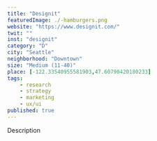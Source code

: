 ```yaml
---
title: "Designit"
featuredImage: ./-hamburgers.png
website: "https://www.designit.com/"
twit: ""
inst: "designit"
category: "D"
city: "Seattle"
neighborhood: "Downtown"
size: "Medium (11-40)"
place: [-122.33540955581903,47.60790420180233]
tags:
    - research
    - strategy
    - marketing
    - ux/ui
published: true
---
```


Description
